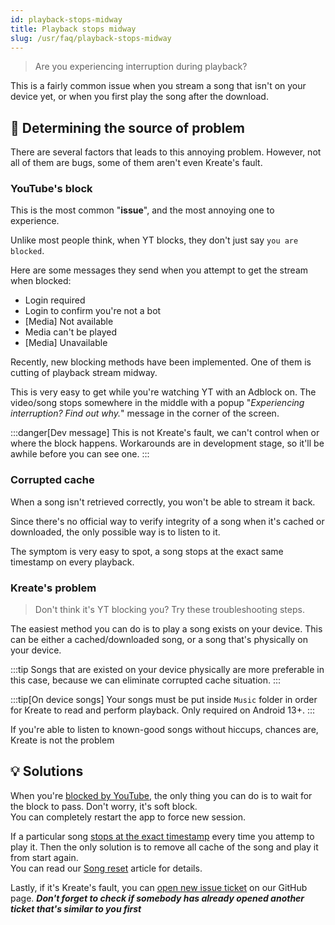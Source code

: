 ```yaml
---
id: playback-stops-midway
title: Playback stops midway
slug: /usr/faq/playback-stops-midway
---
```


> Are you experiencing interruption during playback?

This is a fairly common issue when you stream a song that isn't on your device yet,
or when you first play the song after the download.

## 📍 Determining the source of problem

There are several factors that leads to this annoying problem. However, not all of
them are bugs, some of them aren't even Kreate's fault.

### YouTube's block

This is the most common "**issue**", and the most annoying one to experience.

Unlike most people think, when YT blocks, they don't just say `you are blocked`.

Here are some messages they send when you attempt to get the stream when blocked:

- Login required
- Login to confirm you're not a bot
- [Media] Not available
- Media can't be played
- [Media] Unavailable

Recently, new blocking methods have been implemented. One of them is cutting of
playback stream midway.

This is very easy to get while you're watching YT with an Adblock on. 
The video/song stops somewhere in the middle with a popup "*Experiencing interruption? Find out why.*"
message in the corner of the screen.

:::danger[Dev message]
This is not Kreate's fault, we can't control when or where the block happens.
Workarounds are in development stage, so it'll be awhile before you can see one.
:::

### Corrupted cache

When a song isn't retrieved correctly, you won't be able to stream it back.

Since there's no official way to verify integrity of a song when it's cached or downloaded,
the only possible way is to listen to it.

The symptom is very easy to spot, a song stops at the exact same timestamp 
on every playback.

### Kreate's problem

> Don't think it's YT blocking you? Try these troubleshooting steps.

The easiest method you can do is to play a song exists on your device.
This can be either a cached/downloaded song, or a song that's physically on your device.

:::tip
Songs that are existed on your device physically are more preferable in this case,
because we can eliminate corrupted cache situation.
:::

:::tip[On device songs]
Your songs must be put inside `Music` folder in order for Kreate 
to read and perform playback. Only required on Android 13+.
:::

If you're able to listen to known-good songs without hiccups, chances are,
Kreate is not the problem

## 💡 Solutions

When you're [blocked by YouTube](#youtubes-block), the only thing you can do is to 
wait for the block to pass. Don't worry, it's soft block.\
You can completely restart the app to force new session.

If a particular song [stops at the exact timestamp](#corrupted-cache) every time you attemp to play it.
Then the only solution is to remove all cache of the song and play it from start again.\
You can read our [Song reset](/usr/features/song-reset) article for details.

Lastly, if it's Kreate's fault, you can [open new issue ticket](https://github.com/knighthat/Kreate/issues) on our GitHub page.
**_Don't forget to check if somebody has already opened another ticket that's similar to you first_**

